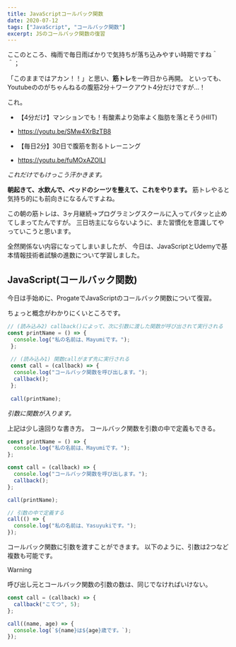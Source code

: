 ```yaml
---
title: JavaScriptコールバック関数
date: 2020-07-12
tags: ["JavaScript", "コールバック関数"]
excerpt: JSのコールバック関数の復習
---
```


ここのところ、梅雨で毎日雨ばかりで気持ちが落ち込みやすい時期ですね＾＾；

「このままではアカン！！」と思い、**筋トレ**を一昨日から再開。
といっても、Youtubeののがちゃんねるの腹筋2分＋ワークアウト4分だけですが…！

これ。

* 【4分だけ】マンションでも！有酸素より効率よく脂肪を落とそう(HIIT)
- https://youtu.be/SMw4XrBzTB8
* 【毎日2分】30日で腹筋を割るトレーニング
- https://youtu.be/fuMOxAZOlLI

_これだけでもけっこう汗かきます。_

**朝起きて、水飲んで、ベッドのシーツを整えて、これをやります。**
筋トレやると気持ち的にも前向きになるんですよね。

この朝の筋トレは、3ヶ月継続→プログラミングスクールに入ってパタッと止めてしまってたんですが。
三日坊主にならないように、また習慣化を意識してやっていこうと思います。


全然関係ない内容になってしまいましたが、
今日は、JavaScriptとUdemyで基本情報技術者試験の進数について学習しました。


## JavaScript(コールバック関数)
今日は手始めに、ProgateでJavaScriptのコールバック関数について復習。

ちょっと概念がわかりにくいところです。

```javascript
// (読み込み2) callback()によって、次に引数に渡した関数が呼び出されて実行される
const printName = () => {
  console.log("私の名前は、Mayumiです。");
 };
 
 // (読み込み1) 関数callがまず先に実行される
 const call = (callback) => {
  console.log("コールバック関数を呼び出します。");
  callback();
 };
 
 call(printName);
```

_引数に関数が入ります。_

上記は少し遠回りな書き方。
コールバック関数を引数の中で定義もできる。

```javascript
const printName = () => {
  console.log("私の名前は、Mayumiです。");
};

const call = (callback) => {
  console.log("コールバック関数を呼び出します。");
  callback();
};

call(printName);

// 引数の中で定義する
call(() => {
  console.log("私の名前は、Yasuyukiです。");
});
```

コールバック関数に引数を渡すことができます。
以下のように、引数は2つなど複数も可能です。

> [!WARNING]
> 呼び出し元とコールバック関数の引数の数は、同じでなければいけない。


```javascript
const call = (callback) => {
  callback("こてつ", 5);
};

call((name, age) => {
  console.log(`${name}は${age}歳です。`);
});
```

